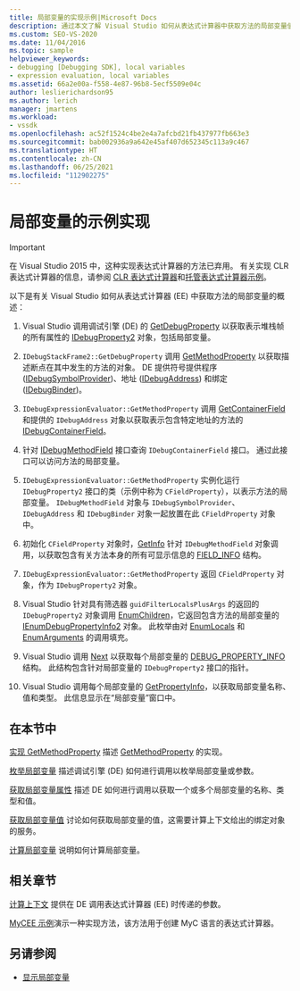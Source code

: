 ```yaml
---
title: 局部变量的实现示例|Microsoft Docs
description: 通过本文了解 Visual Studio 如何从表达式计算器中获取方法的局部变量值。
ms.custom: SEO-VS-2020
ms.date: 11/04/2016
ms.topic: sample
helpviewer_keywords:
- debugging [Debugging SDK], local variables
- expression evaluation, local variables
ms.assetid: 66a2e00a-f558-4e87-96b8-5ecf5509e04c
author: leslierichardson95
ms.author: lerich
manager: jmartens
ms.workload:
- vssdk
ms.openlocfilehash: ac52f1524c4be2e4a7afcbd21fb437977fb663e3
ms.sourcegitcommit: bab002936a9a642e45af407d652345c113a9c467
ms.translationtype: HT
ms.contentlocale: zh-CN
ms.lasthandoff: 06/25/2021
ms.locfileid: "112902275"
---
```

# <a name="sample-implementation-of-locals"></a>局部变量的示例实现
> [!IMPORTANT]
> 在 Visual Studio 2015 中，这种实现表达式计算器的方法已弃用。 有关实现 CLR 表达式计算器的信息，请参阅 [CLR 表达式计算器](https://github.com/Microsoft/ConcordExtensibilitySamples/wiki/CLR-Expression-Evaluators)和[托管表达式计算器示例](https://github.com/Microsoft/ConcordExtensibilitySamples/wiki/Managed-Expression-Evaluator-Sample)。

 以下是有关 Visual Studio 如何从表达式计算器 (EE) 中获取方法的局部变量的概述：

1. Visual Studio 调用调试引擎 (DE) 的 [GetDebugProperty](../../extensibility/debugger/reference/idebugstackframe2-getdebugproperty.md) 以获取表示堆栈帧的所有属性的 [IDebugProperty2](../../extensibility/debugger/reference/idebugproperty2.md) 对象，包括局部变量。

2. `IDebugStackFrame2::GetDebugProperty` 调用 [GetMethodProperty](../../extensibility/debugger/reference/idebugexpressionevaluator-getmethodproperty.md) 以获取描述断点在其中发生的方法的对象。 DE 提供符号提供程序 ([IDebugSymbolProvider](../../extensibility/debugger/reference/idebugsymbolprovider.md))、地址 ([IDebugAddress](../../extensibility/debugger/reference/idebugaddress.md)) 和绑定 ([IDebugBinder](../../extensibility/debugger/reference/idebugbinder.md))。

3. `IDebugExpressionEvaluator::GetMethodProperty` 调用 [GetContainerField](../../extensibility/debugger/reference/idebugsymbolprovider-getcontainerfield.md) 和提供的 `IDebugAddress` 对象以获取表示包含特定地址的方法的 [IDebugContainerField](../../extensibility/debugger/reference/idebugcontainerfield.md)。

4. 针对 [IDebugMethodField](../../extensibility/debugger/reference/idebugmethodfield.md) 接口查询 `IDebugContainerField` 接口。 通过此接口可以访问方法的局部变量。

5. `IDebugExpressionEvaluator::GetMethodProperty` 实例化运行 `IDebugProperty2` 接口的类（示例中称为 `CFieldProperty`），以表示方法的局部变量。 `IDebugMethodField` 对象与 `IDebugSymbolProvider`、`IDebugAddress` 和 `IDebugBinder` 对象一起放置在此 `CFieldProperty` 对象中。

6. 初始化 `CFieldProperty` 对象时，[GetInfo](../../extensibility/debugger/reference/idebugfield-getinfo.md) 针对 `IDebugMethodField` 对象调用，以获取包含有关方法本身的所有可显示信息的 [FIELD_INFO](../../extensibility/debugger/reference/field-info.md) 结构。

7. `IDebugExpressionEvaluator::GetMethodProperty` 返回 `CFieldProperty` 对象，作为 `IDebugProperty2` 对象。

8. Visual Studio 针对具有筛选器 `guidFilterLocalsPlusArgs` 的返回的 `IDebugProperty2` 对象调用 [EnumChildren](../../extensibility/debugger/reference/idebugproperty2-enumchildren.md)，它返回包含方法的局部变量的 [IEnumDebugPropertyInfo2](../../extensibility/debugger/reference/ienumdebugpropertyinfo2.md) 对象。 此枚举由对 [EnumLocals](../../extensibility/debugger/reference/idebugmethodfield-enumlocals.md) 和 [EnumArguments](../../extensibility/debugger/reference/idebugmethodfield-enumarguments.md) 的调用填充。

9. Visual Studio 调用 [Next](../../extensibility/debugger/reference/ienumdebugpropertyinfo2-next.md) 以获取每个局部变量的 [DEBUG_PROPERTY_INFO](../../extensibility/debugger/reference/debug-property-info.md) 结构。 此结构包含针对局部变量的 `IDebugProperty2` 接口的指针。

10. Visual Studio 调用每个局部变量的 [GetPropertyInfo](../../extensibility/debugger/reference/idebugproperty2-getpropertyinfo.md)，以获取局部变量名称、值和类型。 此信息显示在“局部变量”窗口中。

## <a name="in-this-section"></a>在本节中
 [实现 GetMethodProperty](../../extensibility/debugger/implementing-getmethodproperty.md) 描述 [GetMethodProperty](../../extensibility/debugger/reference/idebugexpressionevaluator-getmethodproperty.md) 的实现。

 [枚举局部变量](../../extensibility/debugger/enumerating-locals.md) 描述调试引擎 (DE) 如何进行调用以枚举局部变量或参数。

 [获取局部变量属性](../../extensibility/debugger/getting-local-properties.md) 描述 DE 如何进行调用以获取一个或多个局部变量的名称、类型和值。

 [获取局部变量值](../../extensibility/debugger/getting-local-values.md) 讨论如何获取局部变量的值，这需要计算上下文给出的绑定对象的服务。

 [计算局部变量](../../extensibility/debugger/evaluating-locals.md) 说明如何计算局部变量。

## <a name="related-sections"></a>相关章节
 [计算上下文](../../extensibility/debugger/evaluation-context.md) 提供在 DE 调用表达式计算器 (EE) 时传递的参数。

 [MyCEE 示例](/previous-versions/)演示一种实现方法，该方法用于创建 MyC 语言的表达式计算器。

## <a name="see-also"></a>另请参阅
- [显示局部变量](../../extensibility/debugger/displaying-locals.md)
